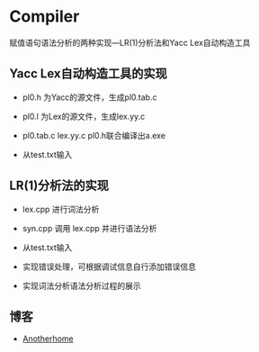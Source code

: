 Compiler
=======

赋值语句语法分析的两种实现—LR(1)分析法和Yacc Lex自动构造工具

Yacc Lex自动构造工具的实现
-------

+ pl0.h 为Yacc的源文件，生成pl0.tab.c

+ pl0.l 为Lex的源文件，生成lex.yy.c

+ pl0.tab.c lex.yy.c pl0.h联合编译出a.exe

+ 从test.txt输入

LR(1)分析法的实现
-------

+ lex.cpp 进行词法分析

+ syn.cpp 调用 lex.cpp 并进行语法分析

+ 从test.txt输入

+ 实现错误处理，可根据调试信息自行添加错误信息

+ 实现词法分析语法分析过程的展示

博客
-------
+ <a href="http://www.anotherhome.net/">Anotherhome</a>
